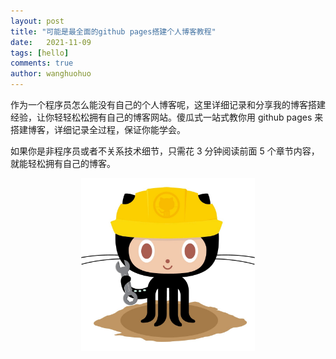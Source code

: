 ```yaml
---
layout: post
title: "可能是最全面的github pages搭建个人博客教程"
date:   2021-11-09
tags: [hello]
comments: true
author: wanghuohuo
---
```


作为一个程序员怎么能没有自己的个人博客呢，这里详细记录和分享我的博客搭建经验，让你轻轻松松拥有自己的博客网站。傻瓜式一站式教你用 github pages 来搭建博客，详细记录全过程，保证你能学会。

如果你是非程序员或者不关系技术细节，只需花 3 分钟阅读前面 5 个章节内容，就能轻松拥有自己的博客。

<p align="center"><img src="./../images/404.jpg" alt="System Diagram" width="55%"/></p>
